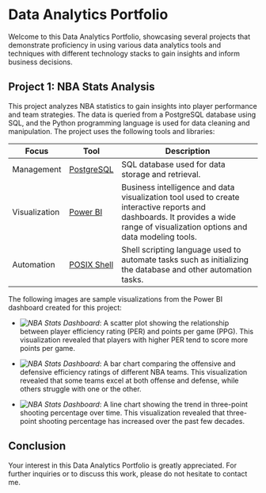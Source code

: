 # Data Analytics Portfolio

Welcome to this Data Analytics Portfolio, showcasing several projects that demonstrate proficiency in using various data analytics tools and techniques with different technology stacks to gain insights and inform business decisions.

## Project 1: NBA Stats Analysis

This project analyzes NBA statistics to gain insights into player performance and team strategies. The data is queried from a PostgreSQL database using SQL, and the Python programming language is used for data cleaning and manipulation. The project uses the following tools and libraries:

| Focus | Tool | Description |
|---| --- | --- |
|Management| [PostgreSQL](https://www.postgresql.org/docs/) | SQL database used for data storage and retrieval. |
|Visualization| [Power BI](https://docs.microsoft.com/en-us/power-bi/) | Business intelligence and data visualization tool used to create interactive reports and dashboards. It provides a wide range of visualization options and data modeling tools. |
|Automation| [POSIX Shell](https://pubs.opengroup.org/onlinepubs/9699919799/utilities/V3_chap02.html) | Shell scripting language used to automate tasks such as initializing the database and other automation tasks. |

The following images are sample visualizations from the Power BI dashboard created for this project:

- *![NBA Stats Dashboard](nba_stats_dashboard.png)*: A scatter plot showing the relationship between player efficiency rating (PER) and points per game (PPG). This visualization revealed that players with higher PER tend to score more points per game.

- *![NBA Stats Dashboard](nba_stats_dashboard.png)*: A bar chart comparing the offensive and defensive efficiency ratings of different NBA teams. This visualization revealed that some teams excel at both offense and defense, while others struggle with one or the other.

- *![NBA Stats Dashboard](nba_stats_dashboard.png)*: A line chart showing the trend in three-point shooting percentage over time. This visualization revealed that three-point shooting percentage has increased over the past few decades.

## Conclusion

Your interest in this Data Analytics Portfolio is greatly appreciated. For further inquiries or to discuss this work, please do not hesitate to contact me.
